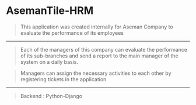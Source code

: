 # AsemanTile-HRM
> This application was created internally for Aseman Company to evaluate the performance of its employees
<hr>

> Each of the managers of this company can evaluate the performance of its sub-branches and send a report to the main manager of the system on a daily basis.

> Managers can assign the necessary activities to each other by registering tickets in the application
<hr>

> Backend : Python-Django
